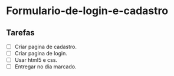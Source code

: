 # Formulario-de-login-e-cadastro
## Tarefas
- [ ] Criar pagina de cadastro.
- [ ] Criar pagina de login.
- [ ] Usar html5 e css.
- [ ] Entregar no dia marcado.
